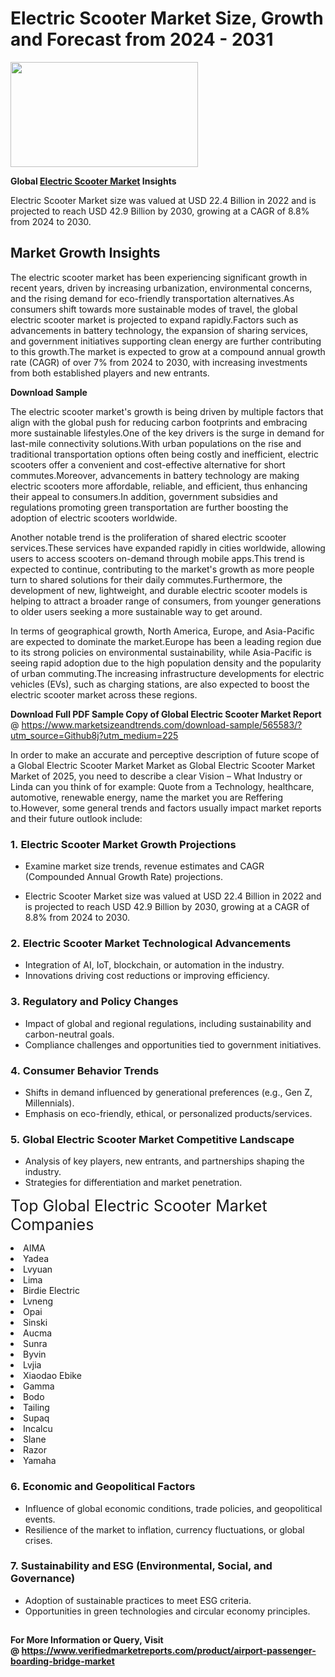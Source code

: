 <H1>Electric Scooter Market Size, Growth and Forecast from 2024 - 2031</H1><img class="aligncenter size-medium wp-image-584254" src="https://thirdeyenews.in/wp-content/uploads/2024/09/Global-Market-Research-300x168.jpeg" alt="" width="300" height="168" /><p><strong>Global&nbsp;<a href="https://www.marketsizeandtrends.com/download-sample/565583/?utm_source=Github8j?utm_medium=225">Electric Scooter Market</a> Insights</strong></p><p>Electric Scooter Market size was valued at USD 22.4 Billion in 2022 and is projected to reach USD 42.9 Billion by 2030, growing at a CAGR of 8.8% from 2024 to 2030.</p><p><h2>Market Growth Insights</h2> <p>The electric scooter market has been experiencing significant growth in recent years, driven by increasing urbanization, environmental concerns, and the rising demand for eco-friendly transportation alternatives.As consumers shift towards more sustainable modes of travel, the global electric scooter market is projected to expand rapidly.Factors such as advancements in battery technology, the expansion of sharing services, and government initiatives supporting clean energy are further contributing to this growth.The market is expected to grow at a compound annual growth rate (CAGR) of over 7% from 2024 to 2030, with increasing investments from both established players and new entrants.</p> <p><strong>Download Sample</strong></p> <p>The electric scooter market's growth is being driven by multiple factors that align with the global push for reducing carbon footprints and embracing more sustainable lifestyles.One of the key drivers is the surge in demand for last-mile connectivity solutions.With urban populations on the rise and traditional transportation options often being costly and inefficient, electric scooters offer a convenient and cost-effective alternative for short commutes.Moreover, advancements in battery technology are making electric scooters more affordable, reliable, and efficient, thus enhancing their appeal to consumers.In addition, government subsidies and regulations promoting green transportation are further boosting the adoption of electric scooters worldwide.</p> <p>Another notable trend is the proliferation of shared electric scooter services.These services have expanded rapidly in cities worldwide, allowing users to access scooters on-demand through mobile apps.This trend is expected to continue, contributing to the market's growth as more people turn to shared solutions for their daily commutes.Furthermore, the development of new, lightweight, and durable electric scooter models is helping to attract a broader range of consumers, from younger generations to older users seeking a more sustainable way to get around.</p> <p>In terms of geographical growth, North America, Europe, and Asia-Pacific are expected to dominate the market.Europe has been a leading region due to its strong policies on environmental sustainability, while Asia-Pacific is seeing rapid adoption due to the high population density and the popularity of urban commuting.The increasing infrastructure developments for electric vehicles (EVs), such as charging stations, are also expected to boost the electric scooter market across these regions.</p> <p><span class=""><strong>Download Full PDF Sample Copy of Global Electric Scooter Market Report</strong> @ <a href="https://www.marketsizeandtrends.com/download-sample/565583/?utm_source=Github8j?utm_medium=225" target="_blank">https://www.marketsizeandtrends.com/download-sample/565583/?utm_source=Github8j?utm_medium=225</a></span></p><p>In order to make an accurate and perceptive description of future scope of a Global&nbsp;Electric Scooter Market Market as Global&nbsp;Electric Scooter Market Market of 2025, you need to describe a clear Vision &ndash; What Industry or Linda can you think of for example: Quote from a Technology, healthcare, automotive, renewable energy, name the market you are Reffering to.However, some general trends and factors usually impact market reports and their future outlook include:</p><h3>1.&nbsp;<strong>Electric Scooter Market Growth Projections</strong></h3><ul><li>Examine market size trends, revenue estimates and CAGR (Compounded Annual Growth Rate) projections.</li><li><p>Electric Scooter Market size was valued at USD 22.4 Billion in 2022 and is projected to reach USD 42.9 Billion by 2030, growing at a CAGR of 8.8% from 2024 to 2030.</p></li></ul><h3>2.&nbsp;<strong>Electric Scooter Market Technological Advancements</strong></h3><ul><li>Integration of AI, IoT, blockchain, or automation in the industry.</li><li>Innovations driving cost reductions or improving efficiency.</li></ul><h3>3.&nbsp;<strong>Regulatory and Policy Changes</strong></h3><ul><li>Impact of global and regional regulations, including sustainability and carbon-neutral goals.</li><li>Compliance challenges and opportunities tied to government initiatives.</li></ul><h3>4.&nbsp;<strong>Consumer Behavior Trends</strong></h3><ul><li>Shifts in demand influenced by generational preferences (e.g., Gen Z, Millennials).</li><li>Emphasis on eco-friendly, ethical, or personalized products/services.</li></ul><h3>5.&nbsp;<strong>Global Electric Scooter Market Competitive Landscape</strong></h3><ul><li>Analysis of key players, new entrants, and partnerships shaping the industry.</li><li>Strategies for differentiation and market penetration.</li></ul><p data-pm-slice="1 1 []"><span style="color: inherit; font-family: inherit; font-size: 25px;">Top Global Electric Scooter Market Companies</span></p><div class="" data-test-id=""><p><li>AIMA</li><li> Yadea</li><li> Lvyuan</li><li> Lima</li><li> Birdie Electric</li><li> Lvneng</li><li> Opai</li><li> Sinski</li><li> Aucma</li><li> Sunra</li><li> Byvin</li><li> Lvjia</li><li> Xiaodao Ebike</li><li> Gamma</li><li> Bodo</li><li> Tailing</li><li> Supaq</li><li> Incalcu</li><li> Slane</li><li> Razor</li><li> Yamaha</li></p></div><h3>6.&nbsp;<strong>Economic and Geopolitical Factors</strong></h3><ul><li>Influence of global economic conditions, trade policies, and geopolitical events.</li><li>Resilience of the market to inflation, currency fluctuations, or global crises.</li></ul><h3>7.&nbsp;<strong>Sustainability and ESG (Environmental, Social, and Governance)</strong></h3><ul><li>Adoption of sustainable practices to meet ESG criteria.</li><li>Opportunities in green technologies and circular economy principles.</li></ul><h2><strong style="font-size: 14px;">For More Information or Query, Visit @&nbsp;</strong><a style="background-color: #ffffff; font-size: 14px;" href="https://www.marketsizeandtrends.com/report/electric-scooter-market/" target="_blank">https://www.verifiedmarketreports.com/product/airport-passenger-boarding-bridge-market</a></h2>
